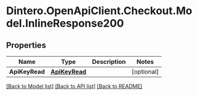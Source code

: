 # Dintero.OpenApiClient.Checkout.Model.InlineResponse200

## Properties

Name | Type | Description | Notes
------------ | ------------- | ------------- | -------------
**ApiKeyRead** | [**ApiKeyRead**](ApiKeyRead.md) |  | [optional] 

[[Back to Model list]](../README.md#documentation-for-models) [[Back to API list]](../README.md#documentation-for-api-endpoints) [[Back to README]](../README.md)

